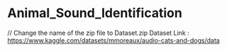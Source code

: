 # Animal_Sound_Identification

// Change the name of the zip file to Dataset.zip
Dataset Link : https://www.kaggle.com/datasets/mmoreaux/audio-cats-and-dogs/data
